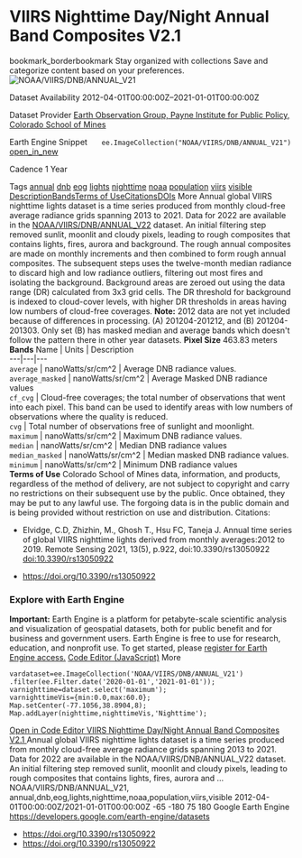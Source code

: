  
#  VIIRS Nighttime Day/Night Annual Band Composites V2.1 
bookmark_borderbookmark Stay organized with collections  Save and categorize content based on your preferences.
![NOAA/VIIRS/DNB/ANNUAL_V21](https://developers.google.com/earth-engine/datasets/images/NOAA/NOAA_VIIRS_DNB_ANNUAL_V21_sample.png) 

Dataset Availability
    2012-04-01T00:00:00Z–2021-01-01T00:00:00Z 

Dataset Provider
     [ Earth Observation Group, Payne Institute for Public Policy, Colorado School of Mines ](https://eogdata.mines.edu/products/vnl/#annual_v2) 

Earth Engine Snippet
     `    ee.ImageCollection("NOAA/VIIRS/DNB/ANNUAL_V21")   ` [ open_in_new ](https://code.earthengine.google.com/?scriptPath=Examples:Datasets/NOAA/NOAA_VIIRS_DNB_ANNUAL_V21) 

Cadence
    1 Year 

Tags
     [annual](https://developers.google.com/earth-engine/datasets/tags/annual) [dnb](https://developers.google.com/earth-engine/datasets/tags/dnb) [eog](https://developers.google.com/earth-engine/datasets/tags/eog) [lights](https://developers.google.com/earth-engine/datasets/tags/lights) [nighttime](https://developers.google.com/earth-engine/datasets/tags/nighttime) [noaa](https://developers.google.com/earth-engine/datasets/tags/noaa) [population](https://developers.google.com/earth-engine/datasets/tags/population) [viirs](https://developers.google.com/earth-engine/datasets/tags/viirs) [visible](https://developers.google.com/earth-engine/datasets/tags/visible)
[Description](https://developers.google.com/earth-engine/datasets/catalog/NOAA_VIIRS_DNB_ANNUAL_V21#description)[Bands](https://developers.google.com/earth-engine/datasets/catalog/NOAA_VIIRS_DNB_ANNUAL_V21#bands)[Terms of Use](https://developers.google.com/earth-engine/datasets/catalog/NOAA_VIIRS_DNB_ANNUAL_V21#terms-of-use)[Citations](https://developers.google.com/earth-engine/datasets/catalog/NOAA_VIIRS_DNB_ANNUAL_V21#citations)[DOIs](https://developers.google.com/earth-engine/datasets/catalog/NOAA_VIIRS_DNB_ANNUAL_V21#dois) More
Annual global VIIRS nighttime lights dataset is a time series produced from monthly cloud-free average radiance grids spanning 2013 to 2021. Data for 2022 are available in the [NOAA/VIIRS/DNB/ANNUAL_V22](https://developers.google.com/earth-engine/datasets/catalog/NOAA_VIIRS_DNB_ANNUAL_V22) dataset.
An initial filtering step removed sunlit, moonlit and cloudy pixels, leading to rough composites that contains lights, fires, aurora and background. The rough annual composites are made on monthly increments and then combined to form rough annual composites.
The subsequent steps uses the twelve-month median radiance to discard high and low radiance outliers, filtering out most fires and isolating the background. Background areas are zeroed out using the data range (DR) calculated from 3x3 grid cells. The DR threshold for background is indexed to cloud-cover levels, with higher DR thresholds in areas having low numbers of cloud-free coverages.
**Note:** 2012 data are not yet included because of differences in processing. (A) 201204-201212, and (B) 201204-201303. Only set (B) has masked median and average bands which doesn't follow the pattern there in other year datasets.
**Pixel Size** 463.83 meters 
**Bands**
Name | Units | Description  
---|---|---  
`average` | nanoWatts/sr/cm^2 | Average DNB radiance values.  
`average_masked` | nanoWatts/sr/cm^2 | Average Masked DNB radiance values  
`cf_cvg` | Cloud-free coverages; the total number of observations that went into each pixel. This band can be used to identify areas with low numbers of observations where the quality is reduced.  
`cvg` | Total number of observations free of sunlight and moonlight.  
`maximum` | nanoWatts/sr/cm^2 | Maximum DNB radiance values.  
`median` | nanoWatts/sr/cm^2 | Median DNB radiance values  
`median_masked` | nanoWatts/sr/cm^2 | Median masked DNB radiance values.  
`minimum` | nanoWatts/sr/cm^2 | Minimum DNB radiance values  
**Terms of Use**
Colorado School of Mines data, information, and products, regardless of the method of delivery, are not subject to copyright and carry no restrictions on their subsequent use by the public. Once obtained, they may be put to any lawful use. The forgoing data is in the public domain and is being provided without restriction on use and distribution.
Citations:
  * Elvidge, C.D, Zhizhin, M., Ghosh T., Hsu FC, Taneja J. Annual time series of global VIIRS nighttime lights derived from monthly averages:2012 to 2019. Remote Sensing 2021, 13(5), p.922, doi:10.3390/rs13050922 [doi:10.3390/rs13050922](https://doi.org/10.3390/rs13050922)


  * [ https://doi.org/10.3390/rs13050922 ](https://doi.org/10.3390/rs13050922)


### Explore with Earth Engine
**Important:** Earth Engine is a platform for petabyte-scale scientific analysis and visualization of geospatial datasets, both for public benefit and for business and government users. Earth Engine is free to use for research, education, and nonprofit use. To get started, please [register for Earth Engine access.](https://console.cloud.google.com/earth-engine)
[Code Editor (JavaScript)](https://developers.google.com/earth-engine/datasets/catalog/NOAA_VIIRS_DNB_ANNUAL_V21#code-editor-javascript-sample) More
```
vardataset=ee.ImageCollection('NOAA/VIIRS/DNB/ANNUAL_V21')
.filter(ee.Filter.date('2020-01-01','2021-01-01'));
varnighttime=dataset.select('maximum');
varnighttimeVis={min:0.0,max:60.0};
Map.setCenter(-77.1056,38.8904,8);
Map.addLayer(nighttime,nighttimeVis,'Nighttime');
```
[ Open in Code Editor ](https://code.earthengine.google.com/?scriptPath=Examples:Datasets/NOAA/NOAA_VIIRS_DNB_ANNUAL_V21)
[ VIIRS Nighttime Day/Night Annual Band Composites V2.1 ](https://developers.google.com/earth-engine/datasets/catalog/NOAA_VIIRS_DNB_ANNUAL_V21)
Annual global VIIRS nighttime lights dataset is a time series produced from monthly cloud-free average radiance grids spanning 2013 to 2021. Data for 2022 are available in the NOAA/VIIRS/DNB/ANNUAL_V22 dataset. An initial filtering step removed sunlit, moonlit and cloudy pixels, leading to rough composites that contains lights, fires, aurora and …
NOAA/VIIRS/DNB/ANNUAL_V21, annual,dnb,eog,lights,nighttime,noaa,population,viirs,visible 
2012-04-01T00:00:00Z/2021-01-01T00:00:00Z
-65 -180 75 180 
Google Earth Engine
https://developers.google.com/earth-engine/datasets
  * [ https://doi.org/10.3390/rs13050922 ](https://doi.org/https://eogdata.mines.edu/products/vnl/#annual_v2)
  * [ https://doi.org/10.3390/rs13050922 ](https://doi.org/https://developers.google.com/earth-engine/datasets/catalog/NOAA_VIIRS_DNB_ANNUAL_V21)



